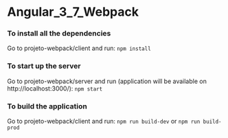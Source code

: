 # Angular_3_7_Webpack

### To install all the dependencies
Go to projeto-webpack/client and run: `npm install`
### To start up the server
Go to projeto-webpack/server and run (application will be available on http://localhost:3000/): `npm start`
### To build the application
Go to projeto-webpack/client and run: `npm run build-dev` or `npm run build-prod`
